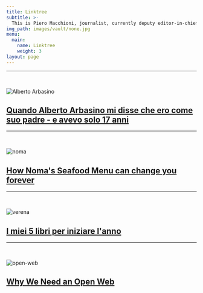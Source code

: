 ```yaml
---
title: Linktree
subtitle: >-
  This is Piero Macchioni, journalist, currently deputy editor-in-chief at Grazia Magazine Italy. Follow the link you like below.
img_path: images/vault/none.jpg
menu:
  main:
    name: Linktree
    weight: 3
layout: page
---
```



---
<br/>

![Alberto Arbasino](/images/vault/arbasino.jpg)

## [Quando Alberto Arbasino mi disse che ero come suo padre - e avevo solo 17 anni](https://macchioni.cc/blog/2020-03-23-arbasino-mekong-stroncatura/)

---
<br/>

![noma](/images/vault/aoutnoma.jpg)

## [How Noma's Seafood Menu can change you forever](https://macchioni.cc/blog/2020-02-02-noma-seafood-menu-2020-can-change-you/)
---
<br/>

![verena](/images/vault/verena.jpg)

## [I miei 5 libri per iniziare l'anno](https://macchioni.cc/blog/2019-12-28-cinque-libri-leggere-2019/)

---
<br/>

![open-web](/images/vault/own.jpg)

## [Why We Need an Open Web](https://macchioni.cc/open-web/)
